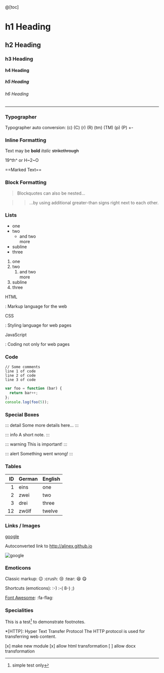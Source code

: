 @[toc]


h1 Heading
================================================================================


h2 Heading
--------------------------------------------------------------------------------

### h3 Heading

#### h4 Heading

##### h5 Heading

###### h6 Heading

---

### Typographer

Typographer auto conversion: (c) (C) (r) (R) (tm) (TM) (p) (P) +-

### Inline Formatting

Text may be __bold__ _italic_ ~~strikethrough~~

19^th^ or H~2~O

==Marked Text==

### Block Formatting

> Blockquotes can also be nested...

> > ...by using additional greater-than signs right next to each other.

### Lists

- one
- two
  - and two\
    more
- subline
- three

1. one
2. two
   1. and two\
      more
2. subline
3. three

HTML

: Markup language for the web

CSS

: Styling language for web pages

JavaScript

: Coding not only for web pages

### Code

    // Some comments
    line 1 of code
    line 2 of code
    line 3 of code

``` js
var foo = function (bar) {
  return bar++;
};
console.log(foo(5));
```

### Special Boxes

::: detail
Some more details here...
:::

::: info
A short note.
:::

::: warning
This is important!
:::

::: alert
Something went wrong!
:::

### Tables

| ID | German | English |
| --:|:------ |:------- |
|  1 | eins   | one     |
|  2 | zwei   | two     |
|  3 | drei   | three   |
| 12 | zwölf  | twelve  |

### Links / Images

[google](http://google.com)

Autoconverted link to http://alinex.github.io

![google](https://www.google.de/images/branding/googlelogo/2x/googlelogo_color_272x92dp.png)

### Emoticons

Classic markup: :wink: :crush: :cry: :tear: :laughing: :yum:

Shortcuts (emoticons): :-) :-( 8-) ;)

[Font Awesome](https://fortawesome.github.io/Font-Awesome/): :fa-flag:

### Specialities

This is a test[^1] to demonstrate footnotes.

*[HTTP]: Hyper Text Transfer Protocol
The HTTP protocol is used for transferring web content.

[x] make new module
[x] allow html transformation
[ ] allow docx transformation

[^1]: simple test only